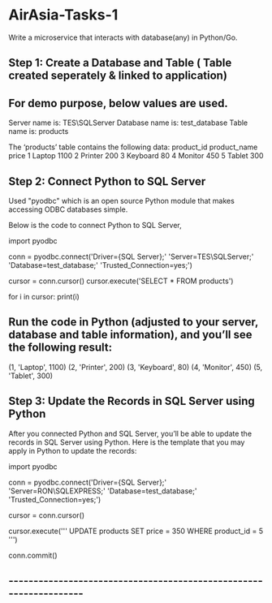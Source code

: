 # AirAsia-Tasks-1

Write a microservice that interacts with database(any) in Python/Go.

## Step 1: Create a Database and Table ( Table created seperately & linked to application)

For demo purpose, below values are used.
----------------------
Server name is: TES\SQLServer
Database name is: test_database
Table name is: products

The ‘products’ table contains the following data:
product_id	product_name	price
1	          Laptop	          1100
2	          Printer	          200
3	          Keyboard	          80
4	          Monitor	          450
5	          Tablet	          300

## Step 2: Connect Python to SQL Server
Used "pyodbc" which is an open source Python module that makes accessing ODBC databases simple.

Below is the code to connect Python to SQL Server,

import pyodbc 

conn = pyodbc.connect('Driver={SQL Server};'
                      'Server=TES\SQLServer;'
                      'Database=test_database;'
                      'Trusted_Connection=yes;')

cursor = conn.cursor()
cursor.execute('SELECT * FROM products')

for i in cursor:
    print(i)
    
## Run the code in Python (adjusted to your server, database and table information), and you’ll see the following result:

(1, 'Laptop', 1100)
(2, 'Printer', 200)
(3, 'Keyboard', 80)
(4, 'Monitor', 450)
(5, 'Tablet', 300)

## Step 3: Update the Records in SQL Server using Python
After you connected Python and SQL Server, you’ll be able to update the records in SQL Server using Python.
Here is the template that you may apply in Python to update the records:

import pyodbc 

conn = pyodbc.connect('Driver={SQL Server};'
                      'Server=RON\SQLEXPRESS;'
                      'Database=test_database;'
                      'Trusted_Connection=yes;')

cursor = conn.cursor()

cursor.execute('''
                UPDATE products
                SET price = 350
                WHERE product_id = 5
                ''')

conn.commit()

## ------------------------------------------------------------------




